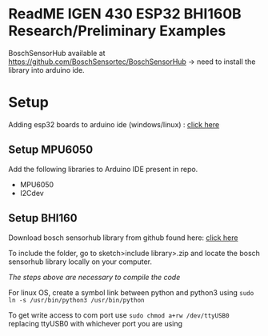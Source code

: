 # ReadME IGEN 430 ESP32 BHI160B Research/Preliminary Examples

BoschSensorHub available at https://github.com/BoschSensortec/BoschSensorHub -> need to install the library into arduino ide.

# Setup
Adding esp32 boards to arduino ide (windows/linux) : [click here](https://randomnerdtutorials.com/installing-the-esp32-board-in-arduino-ide-windows-instructions/)

## Setup MPU6050
Add the following libraries to Arduino IDE present in repo.
* MPU6050
* I2Cdev

## Setup BHI160
Download bosch sensorhub library from github found here: [click here](https://github.com/BoschSensortec/BoschSensorHub)

To include the folder, go to sketch>include library>.zip and locate the bosch sensorhub library locally on your computer.

*The steps above are necessary to compile the code*

For linux OS, create a symbol link between python and python3 using `sudo ln -s /usr/bin/python3 /usr/bin/python`

To get write access to com port use `sudo chmod a+rw /dev/ttyUSB0` replacing ttyUSB0 with whichever port you are using
